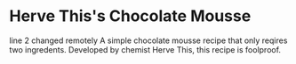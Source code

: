 # Herve This's Chocolate Mousse
line 2 changed remotely
A simple chocolate mousse recipe that only reqires two ingredents.
Developed by chemist Herve This, this recipe is foolproof.
